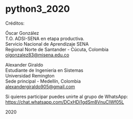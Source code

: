 # python3_2020

Créditos:

   Óscar González<br>
   T.O. ADSI-SENA en etapa productiva.<br>
   Servicio Nacional de Aprendizaje SENA<br>
   Regional Norte de Santander - Cúcuta, Colombia<br>
   oigonzalez83@misena.edu.co<br>

   Alexander Giraldo<br>
   Estudiante de Ingeniería en Sistemas<br>
   Universidad Remington<br>
   Sede principal - Medellín, Colombia<br>
   alexandergiraldo905@gmail.com<br>

   Si quieres participar puedes unirte al grupo de WhatsApp:
   https://chat.whatsapp.com/DCxHDi1gdSm8VnuClWf05L

   2020

